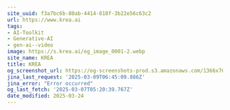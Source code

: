 ```yaml
---
site_uuid: f3a7bc6b-80ab-4414-818f-3b22e56c63c2
url: https://www.krea.ai
tags:
- AI-Toolkit
- Generative-AI
- gen-ai--video
image: https://s.krea.ai/og_image_0001-2.webp
site_name: KREA
title: KREA
og_screenshot_url: https://og-screenshots-prod.s3.amazonaws.com/1366x768/80/false/f218b53ccac781cd044feb141ac83f0b681d6452d0f0f53abc9aff88ec965be0.jpeg
jina_last_request: '2025-03-09T06:45:09.886Z'
jina_error: "Error occurred"
og_last_fetch: '2025-03-07T05:20:39.767Z'
date_modified: 2025-03-24
---
```




